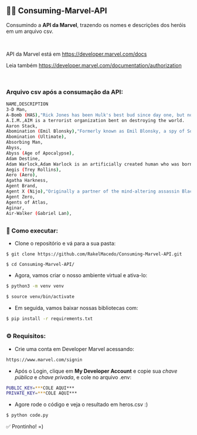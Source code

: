## 🦸‍♂️ Consuming-Marvel-API
Consumindo a **API da Marvel**,  trazendo os nomes e descrições dos heróis em um arquivo csv.

<br>

API da Marvel está em https://developer.marvel.com/docs

Leia também https://developer.marvel.com/documentation/authorization

<br>

### Arquivo csv após a consumação da API: 

```bash
NAME,DESCRIPTION
3-D Man,
A-Bomb (HAS),"Rick Jones has been Hulk's best bud since day one, but now he's more than a friend...he's a teammate! Transformed by a Gamma energy explosion, A-Bomb's thick, armored skin is just as strong and powerful as it is blue. And when he curls into action, he uses it like a giant bowling ball of destruction! "
A.I.M.,AIM is a terrorist organization bent on destroying the world.
Aaron Stack,
Abomination (Emil Blonsky),"Formerly known as Emil Blonsky, a spy of Soviet Yugoslavian origin working for the KGB, the Abomination gained his powers after receiving a dose of gamma radiation similar to that which transformed Bruce Banner into the incredible Hulk."
Abomination (Ultimate),
Absorbing Man,
Abyss,
Abyss (Age of Apocalypse),
Adam Destine,
Adam Warlock,Adam Warlock is an artificially created human who was born in a cocoon at a scientific complex called The Beehive.
Aegis (Trey Rollins),
Aero (Aero),
Agatha Harkness,
Agent Brand,
Agent X (Nijo),"Originally a partner of the mind-altering assassin Black Swan, Nijo spied on Deadpool as part of the Swan's plan to exact revenge for Deadpool falsely taking credit for the Swan's assassination of the Four Winds crime family, which included Nijo's brother."
Agent Zero,
Agents of Atlas,
Aginar,
Air-Walker (Gabriel Lan),
```

##

### 🔨 Como executar:

* Clone o repositório e vá para a sua pasta:
```
$ git clone https://github.com/RakelMacedo/Consuming-Marvel-API.git

$ cd Consuming-Marvel-API/
```

* Agora, vamos criar o nosso ambiente virtual e ativa-lo:
```bash
$ python3 -m venv venv

$ source venv/bin/activate
```

* Em seguida, vamos baixar nossas bibliotecas com:
```bash
$ pip install -r requirements.txt
```
##

### ⚙️ Requisitos: 

* Crie uma conta em Developer Marvel acessando: 
```bash
https://www.marvel.com/signin
```

* Após o Login, clique em **My Developer Account** e copie sua *chave pública* e *chave privada*, e cole no arquivo .env: 
```bash
PUBLIC_KEY=***COLE AQUI***
PRIVATE_KEY=***COLE AQUI***
```
* Agore rode o código e veja o resultado em heros.csv :) 
```bash
$ python code.py
```

✅ Prontinho! =)
